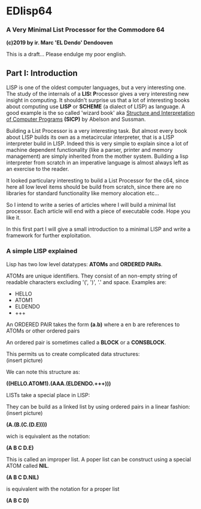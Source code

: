 # EDlisp64
### A Very Minimal List Processor for the Commodore 64

**(c)2019 by ir. Marc 'EL Dendo' Dendooven**

This is a draft... Please endulge my poor english. 

## Part I: Introduction
LISP is one of the oldest computer languages, but a very interesting one. The study of the internals of a **LIS**t **P**rocessor gives a very interesting new insight in computing. It shouldn't surprise us that a lot of interesting books about computing use **LISP** or **SCHEME** (a dialect of LISP) as language. A good example is the so called 'wizard book' aka [Structure and Interpretation of Computer Programs](https://mitpress.mit.edu/sites/default/files/sicp/index.html) **(SICP)** by Abelson and Sussman.

Building a List Processor is a very interesting task. But almost every book about LISP builds its own as a metacircular interpreter, that is a LISP interpreter build in LISP. Indeed this is very simple to explain since a lot of machine dependent functionality (like a parser, printer and memory management) are simply inherited from the mother system. Building a lisp interpreter from scratch in an imperative language is almost always left as an exercise to the reader. 

It looked particulary interesting to build a List Processor for the c64, since here all low level items should be build from scratch, since there are no libraries for standard functionality like memory alocation etc...

So I intend to write a series of articles where I will build a minimal list processor. Each article will end with a piece of executable code. Hope you like it.

In this first part I will give a small introduction to a minimal LISP and write a framework for further exploitation.
### A simple LISP explained
Lisp has two low level datatypes: **ATOMs** and **ORDERED PAIRs**.

ATOMs are unique identifiers. They consist of an non-empty string of readable characters excluding '(', ')', '.' and space. Examples are:

- HELLO
- ATOM1
- ELDENDO
- +++

An ORDERED PAIR takes the form **(a.b)** where a en b are references to ATOMs or other ordered pairs

An ordered pair is sometimes called a **BLOCK** or a **CONSBLOCK**.

This permits us to create complicated data structures:  
(insert picture)

We can note this structure as:

**((HELLO.ATOM1).(AAA.(ELDENDO.+++)))**

LISTs take a special place in LISP:

They can be build as a linked list by using ordered pairs in a linear fashion:
(insert picture)

**(A.(B.(C.(D.E))))**

wich is equivalent as the notation:

**(A B C D.E)**

This is called an improper list. A poper list can be construct using a special ATOM called **NIL**.

**(A B C D.NIL)** 

is equivalent with the notation for a proper list 

**(A B C D)**

